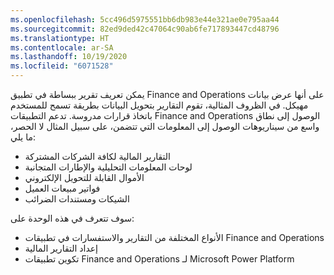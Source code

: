 ```yaml
---
ms.openlocfilehash: 5cc496d5975551bb6db983e44e321ae0e795aa44
ms.sourcegitcommit: 82ed9ded42c47064c90ab6fe717893447cd48796
ms.translationtype: HT
ms.contentlocale: ar-SA
ms.lasthandoff: 10/19/2020
ms.locfileid: "6071528"
---
```

يمكن تعريف تقرير ببساطة في تطبيق Finance and Operations على أنها عرض بيانات مهيكل. في الظروف المثالية، تقوم التقارير بتحويل البيانات بطريقة تسمح للمستخدم باتخاذ قرارات مدروسة. تدعم التطبيقات Finance and Operations الوصول إلى نطاق واسع من سيناريوهات الوصول إلى المعلومات التي تتضمن، على سبيل المثال لا الحصر، ما يلي: 

- التقارير المالية لكافة الشركات المشتركة
- لوحات المعلومات التحليلية والإطارات المتجانبة
- الأموال القابلة للتحويل الإلكتروني
- فواتير مبيعات العميل
- الشيكات ومستندات الضرائب

سوف تتعرف في هذه الوحدة على:

- الأنواع المختلفة من التقارير والاستفسارات في تطبيقات Finance and Operations
- إعداد التقارير المالية
- تكوين تطبيقات Finance and Operations لـ Microsoft Power Platform


